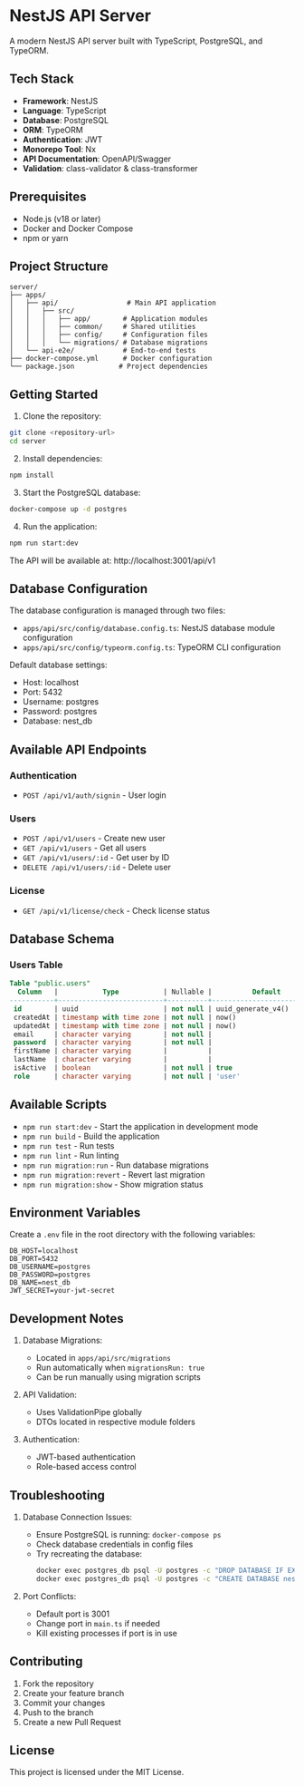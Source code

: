 # NestJS API Server

A modern NestJS API server built with TypeScript, PostgreSQL, and TypeORM.

## Tech Stack

- **Framework**: NestJS
- **Language**: TypeScript
- **Database**: PostgreSQL
- **ORM**: TypeORM
- **Authentication**: JWT
- **Monorepo Tool**: Nx
- **API Documentation**: OpenAPI/Swagger
- **Validation**: class-validator & class-transformer

## Prerequisites

- Node.js (v18 or later)
- Docker and Docker Compose
- npm or yarn

## Project Structure

```
server/
├── apps/
│   ├── api/                 # Main API application
│   │   ├── src/
│   │   │   ├── app/        # Application modules
│   │   │   ├── common/     # Shared utilities
│   │   │   ├── config/     # Configuration files
│   │   │   └── migrations/ # Database migrations
│   └── api-e2e/            # End-to-end tests
├── docker-compose.yml      # Docker configuration
└── package.json           # Project dependencies
```

## Getting Started

1. Clone the repository:
```bash
git clone <repository-url>
cd server
```

2. Install dependencies:
```bash
npm install
```

3. Start the PostgreSQL database:
```bash
docker-compose up -d postgres
```

4. Run the application:
```bash
npm run start:dev
```

The API will be available at: http://localhost:3001/api/v1

## Database Configuration

The database configuration is managed through two files:
- `apps/api/src/config/database.config.ts`: NestJS database module configuration
- `apps/api/src/config/typeorm.config.ts`: TypeORM CLI configuration

Default database settings:
- Host: localhost
- Port: 5432
- Username: postgres
- Password: postgres
- Database: nest_db

## Available API Endpoints

### Authentication
- `POST /api/v1/auth/signin` - User login

### Users
- `POST /api/v1/users` - Create new user
- `GET /api/v1/users` - Get all users
- `GET /api/v1/users/:id` - Get user by ID
- `DELETE /api/v1/users/:id` - Delete user

### License
- `GET /api/v1/license/check` - Check license status

## Database Schema

### Users Table
```sql
Table "public.users"
  Column   |           Type           | Nullable |          Default
-----------+--------------------------+----------+---------------------------
 id        | uuid                     | not null | uuid_generate_v4()
 createdAt | timestamp with time zone | not null | now()
 updatedAt | timestamp with time zone | not null | now()
 email     | character varying        | not null |
 password  | character varying        | not null |
 firstName | character varying        |          |
 lastName  | character varying        |          |
 isActive  | boolean                  | not null | true
 role      | character varying        | not null | 'user'
```

## Available Scripts

- `npm run start:dev` - Start the application in development mode
- `npm run build` - Build the application
- `npm run test` - Run tests
- `npm run lint` - Run linting
- `npm run migration:run` - Run database migrations
- `npm run migration:revert` - Revert last migration
- `npm run migration:show` - Show migration status

## Environment Variables

Create a `.env` file in the root directory with the following variables:
```env
DB_HOST=localhost
DB_PORT=5432
DB_USERNAME=postgres
DB_PASSWORD=postgres
DB_NAME=nest_db
JWT_SECRET=your-jwt-secret
```

## Development Notes

1. Database Migrations:
   - Located in `apps/api/src/migrations`
   - Run automatically when `migrationsRun: true`
   - Can be run manually using migration scripts

2. API Validation:
   - Uses ValidationPipe globally
   - DTOs located in respective module folders

3. Authentication:
   - JWT-based authentication
   - Role-based access control

## Troubleshooting

1. Database Connection Issues:
   - Ensure PostgreSQL is running: `docker-compose ps`
   - Check database credentials in config files
   - Try recreating the database:
     ```bash
     docker exec postgres_db psql -U postgres -c "DROP DATABASE IF EXISTS nest_db;"
     docker exec postgres_db psql -U postgres -c "CREATE DATABASE nest_db;"
     ```

2. Port Conflicts:
   - Default port is 3001
   - Change port in `main.ts` if needed
   - Kill existing processes if port is in use

## Contributing

1. Fork the repository
2. Create your feature branch
3. Commit your changes
4. Push to the branch
5. Create a new Pull Request

## License

This project is licensed under the MIT License.
